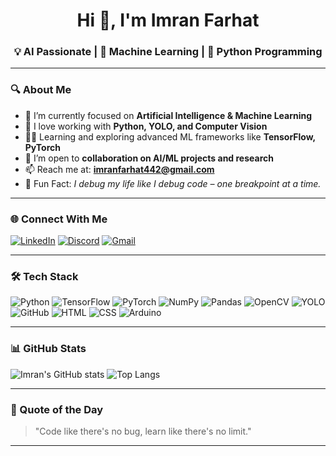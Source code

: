 <h1 align="center">Hi 👋, I'm Imran Farhat</h1>
<h3 align="center">💡 AI Passionate | 🤖 Machine Learning | 🐍 Python Programming</h3>

---

### 🔍 About Me

- 🔭 I’m currently focused on **Artificial Intelligence & Machine Learning**
- 💬 I love working with **Python, YOLO, and Computer Vision**
- 👨‍🎓 Learning and exploring advanced ML frameworks like **TensorFlow, PyTorch**
- 🤝 I’m open to **collaboration on AI/ML projects and research**
- 📫 Reach me at: **imranfarhat442@gmail.com**
- 🚀 Fun Fact: *I debug my life like I debug code – one breakpoint at a time.*

---

### 🌐 Connect With Me

[![LinkedIn](https://img.shields.io/badge/LinkedIn-blue?style=for-the-badge&logo=linkedin&logoColor=white)](https://www.linkedin.com/in/m-i-imran-farhat)
[![Discord](https://img.shields.io/badge/Discord-5865F2?style=for-the-badge&logo=discord&logoColor=white)](https://discordapp.com/users/1397234591093358613)
[![Gmail](https://img.shields.io/badge/Gmail-D14836?style=for-the-badge&logo=gmail&logoColor=white)](mailto:imranfarhat442@gmail.com)

---

### 🛠️ Tech Stack

![Python](https://img.shields.io/badge/Python-3776AB?style=flat&logo=python&logoColor=white)
![TensorFlow](https://img.shields.io/badge/TensorFlow-FF6F00?style=flat&logo=tensorflow&logoColor=white)
![PyTorch](https://img.shields.io/badge/PyTorch-EE4C2C?style=flat&logo=pytorch&logoColor=white)
![NumPy](https://img.shields.io/badge/Numpy-013243?style=flat&logo=numpy)
![Pandas](https://img.shields.io/badge/Pandas-150458?style=flat&logo=pandas)
![OpenCV](https://img.shields.io/badge/OpenCV-5C3EE8?style=flat&logo=opencv&logoColor=white)
![YOLO](https://img.shields.io/badge/YOLO-00FFFF?style=flat&logo=yolo&logoColor=black)
![GitHub](https://img.shields.io/badge/GitHub-181717?style=flat&logo=github)
![HTML](https://img.shields.io/badge/HTML5-E34F26?style=flat&logo=html5&logoColor=white)
![CSS](https://img.shields.io/badge/CSS3-1572B6?style=flat&logo=css3&logoColor=white)
![Arduino](https://img.shields.io/badge/Arduino-00979D?style=flat&logo=arduino&logoColor=white)

---

### 📊 GitHub Stats

![Imran's GitHub stats](https://github-readme-stats.vercel.app/api?username=Imran-farhat&show_icons=true&theme=radical)
![Top Langs](https://github-readme-stats.vercel.app/api/top-langs/?username=Imran-farhat&layout=compact&theme=tokyonight)

---

### 🚀 Quote of the Day

> "Code like there's no bug, learn like there's no limit."

---

